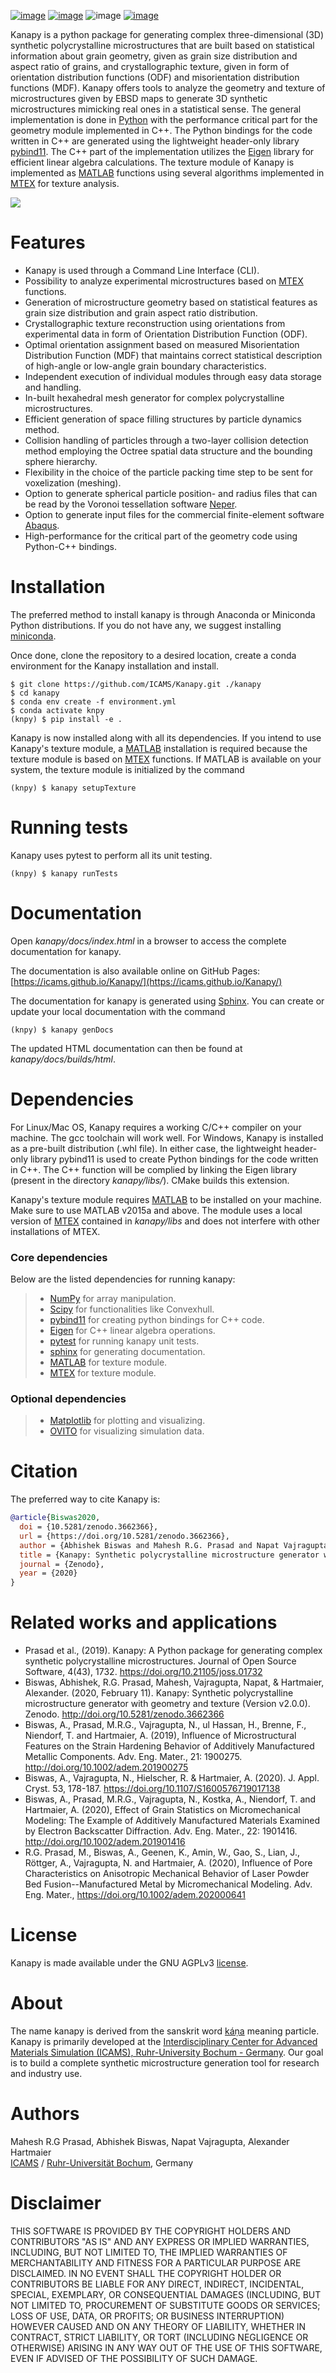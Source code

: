 [![image](https://joss.theoj.org/papers/10.21105/joss.01732/status.svg)](https://doi.org/10.21105/joss.01732)
[![image](https://zenodo.org/badge/DOI/10.5281/zenodo.3662366.svg)](https://doi.org/10.5281/zenodo.3662366)
![image](https://img.shields.io/badge/Platform-Linux%2C%20MacOS%2C%20Windows-critical)
[![image](https://img.shields.io/badge/License-GNU%20AGPLv3-blue)](https://www.gnu.org/licenses/agpl-3.0.html)

Kanapy is a python package for generating complex three-dimensional (3D) synthetic
polycrystalline microstructures that are built based on statistical information about grain geometry, given as grain size distribution and aspect ratio of grains, and crystallographic texture, given in form of orientation distribution functions (ODF) and misorientation distribution functions (MDF). Kanapy offers tools to analyze the geometry and texture of microstructures given by EBSD maps to generate 3D synthetic microstructures mimicking real ones in a statistical sense. The
general implementation is done in [Python](http://www.python.org) with
the performance critical part for the geometry module implemented in
C++. The Python bindings for the code written in C++ are generated using
the lightweight header-only library
[pybind11](https://pybind11.readthedocs.io/en/stable/). The C++ part of
the implementation utilizes the
[Eigen](http://eigen.tuxfamily.org/index.php?title=Main_Page) library
for efficient linear algebra calculations. The texture module of Kanapy
is implemented as
[MATLAB](https://www.mathworks.com/products/matlab.html) functions using several algorithms implemented in
[MTEX](https://mtex-toolbox.github.io/) for texture analysis.

![](docs/figs/kanapy_graphical_abstract.png)

# Features

-   Kanapy is used through a Command Line Interface (CLI).
-   Possibility to analyze experimental microstructures based on [MTEX](https://mtex-toolbox.github.io/) functions.
-   Generation of microstructure geometry based on statistical features as grain size distribution and grain aspect ratio distribution.
-   Crystallographic texture reconstruction using orientations from
    experimental data in form of Orientation Distribution Function (ODF).
-   Optimal orientation assignment based on measured Misorientation Distribution Function (MDF) that maintains correct statistical description of high-angle or low-angle grain boundary characteristics.
-   Independent execution of individual modules through easy data
    storage and handling.
-   In-built hexahedral mesh generator for complex polycrystalline
    microstructures.
-   Efficient generation of space filling structures by particle dynamics method.
-   Collision handling of particles through a two-layer
    collision detection method employing the Octree spatial data
    structure and the bounding sphere hierarchy.
-   Flexibility in the choice of the particle packing time step to be
    sent for voxelization (meshing).
-   Option to generate spherical particle position- and radius files
    that can be read by the Voronoi tessellation software
    [Neper](http://neper.sourceforge.net/).
-   Option to generate input files for the commercial finite-element
    software
    [Abaqus](https://www.3ds.com/products-services/simulia/products/abaqus/).
-   High-performance for the critical part of the geometry code using
    Python-C++ bindings.

# Installation

The preferred method to install kanapy is through Anaconda or Miniconda
Python distributions. If you do not have any, we suggest installing
[miniconda](https://docs.conda.io/en/latest/miniconda.html).

Once done, clone the repository to a desired location, create a conda
environment for the Kanapy installation and install.

```
$ git clone https://github.com/ICAMS/Kanapy.git ./kanapy
$ cd kanapy
$ conda env create -f environment.yml
$ conda activate knpy
(knpy) $ pip install -e .
```

Kanapy is now installed along with all its dependencies. If you intend
to use Kanapy's texture module, a
[MATLAB](https://www.mathworks.com/products/matlab.html) installation is required because the texture module is based on [MTEX](https://mtex-toolbox.github.io/) functions. If MATLAB is available on your system, the texture module is initialized by the command

``` 
(knpy) $ kanapy setupTexture
```

# Running tests

Kanapy uses pytest to perform all its unit testing.

```
(knpy) $ kanapy runTests          
```

# Documentation

Open *kanapy/docs/index.html* in a browser to access the complete documentation for kanapy.

The documentation is also available online on GitHub Pages: [https://icams.github.io/Kanapy/](https://icams.github.io/Kanapy/)

The documentation for kanapy is generated using [Sphinx](http://www.sphinx-doc.org/en/master/). You can create or update your local documentation with the command

```
(knpy) $ kanapy genDocs                    
```

The updated HTML documentation can then be found at
*kanapy/docs/builds/html*.

# Dependencies

For Linux/Mac OS, Kanapy requires a working C/C++ compiler on your
machine. The gcc toolchain will work well. For Windows, Kanapy is
installed as a pre-built distribution (.whl file). In either case, the
lightweight header-only library pybind11 is used to create Python
bindings for the code written in C++. The C++ function will be complied
by linking the Eigen library (present in the directory
*kanapy/libs/*). CMake builds this extension.

Kanapy's texture module requires
[MATLAB](https://www.mathworks.com/products/matlab.html) to be installed on your machine. Make sure to use MATLAB v2015a and above. The module uses a local version of [MTEX](https://mtex-toolbox.github.io/) contained in *kanapy/libs* and does not interfere with other installations of MTEX.

### Core dependencies

Below are the listed dependencies for running kanapy:

> -   [NumPy](http://numpy.scipy.org) for array manipulation.
> -   [Scipy](https://www.scipy.org/) for functionalities like
>     Convexhull.
> -   [pybind11](https://pybind11.readthedocs.io/en/stable/) for
>     creating python bindings for C++ code.
> -   [Eigen](http://eigen.tuxfamily.org/index.php?title=Main_Page) for
>     C++ linear algebra operations.
> -   [pytest](https://www.pytest.org) for running kanapy unit tests.
> -   [sphinx](http://www.sphinx-doc.org/en/master/) for generating
>     documentation.
> -   [MATLAB](https://www.mathworks.com/products/matlab.html) for
>     texture module.
> -   [MTEX](https://mtex-toolbox.github.io/) for texture module.

### Optional dependencies

> -   [Matplotlib](https://matplotlib.org/) for plotting and
>     visualizing.
> -   [OVITO](https://ovito.org/) for visualizing simulation data.


# Citation

The preferred way to cite Kanapy is:

``` bibtex
@article{Biswas2020,
  doi = {10.5281/zenodo.3662366},
  url = {https://doi.org/10.5281/zenodo.3662366},
  author = {Abhishek Biswas and Mahesh R.G. Prasad and Napat Vajragupta and Alexander Hartmaier},
  title = {Kanapy: Synthetic polycrystalline microstructure generator with geometry and texture},
  journal = {Zenodo},
  year = {2020}
}
```

# Related works and applications

-   Prasad et al., (2019). Kanapy: A Python package for generating
    complex synthetic polycrystalline microstructures. Journal of Open
    Source Software, 4(43), 1732. <https://doi.org/10.21105/joss.01732>
-   Biswas, Abhishek, R.G. Prasad, Mahesh, Vajragupta, Napat, &
    Hartmaier, Alexander. (2020, February 11). Kanapy: Synthetic
    polycrystalline microstructure generator with geometry and texture
    (Version v2.0.0). Zenodo. <http://doi.org/10.5281/zenodo.3662366>
-   Biswas, A., Prasad, M.R.G., Vajragupta, N., ul Hassan, H., Brenne,
    F., Niendorf, T. and Hartmaier, A. (2019), Influence of
    Microstructural Features on the Strain Hardening Behavior of
    Additively Manufactured Metallic Components. Adv. Eng. Mater.,
    21: 1900275. <http://doi.org/10.1002/adem.201900275>
-   Biswas, A., Vajragupta, N., Hielscher, R. & Hartmaier, A. (2020). J.
    Appl. Cryst. 53, 178-187.
    <https://doi.org/10.1107/S1600576719017138>
-   Biswas, A., Prasad, M.R.G., Vajragupta, N., Kostka, A., Niendorf, T.
    and Hartmaier, A. (2020), Effect of Grain Statistics on
    Micromechanical Modeling: The Example of Additively Manufactured
    Materials Examined by Electron Backscatter Diffraction. Adv. Eng.
    Mater., 22: 1901416. <http://doi.org/10.1002/adem.201901416>
-   R.G. Prasad, M., Biswas, A., Geenen, K., Amin, W., Gao, S., Lian,
    J., Röttger, A., Vajragupta, N. and Hartmaier, A. (2020), Influence
    of Pore Characteristics on Anisotropic Mechanical Behavior of Laser
    Powder Bed Fusion--Manufactured Metal by Micromechanical Modeling.
    Adv. Eng. Mater., <https://doi.org/10.1002/adem.202000641>

# License

Kanapy is made available under the GNU AGPLv3
[license](https://www.gnu.org/licenses/agpl-3.0.html).

# About

The name kanapy is derived from the sanskrit word
[káṇa](https://en.wiktionary.org/wiki/%E0%A4%95%E0%A4%A3) meaning
particle. Kanapy is primarily developed at the [Interdisciplinary Center
for Advanced Materials Simulation (ICAMS), Ruhr-University Bochum -
Germany](http://www.icams.de/content/). Our goal is to build a complete
synthetic microstructure generation tool for research and industry use.

# Authors

Mahesh R.G Prasad, Abhishek Biswas, Napat Vajragupta, Alexander Hartmaier  
[ICAMS](http://www.icams.de/content/) / [Ruhr-Universität Bochum](https://www.ruhr-uni-bochum.de/en), Germany 


# Disclaimer

THIS SOFTWARE IS PROVIDED BY THE COPYRIGHT HOLDERS AND CONTRIBUTORS "AS
IS" AND ANY EXPRESS OR IMPLIED WARRANTIES, INCLUDING, BUT NOT LIMITED
TO, THE IMPLIED WARRANTIES OF MERCHANTABILITY AND FITNESS FOR A
PARTICULAR PURPOSE ARE DISCLAIMED. IN NO EVENT SHALL THE COPYRIGHT
HOLDER OR CONTRIBUTORS BE LIABLE FOR ANY DIRECT, INDIRECT, INCIDENTAL,
SPECIAL, EXEMPLARY, OR CONSEQUENTIAL DAMAGES (INCLUDING, BUT NOT LIMITED
TO, PROCUREMENT OF SUBSTITUTE GOODS OR SERVICES; LOSS OF USE, DATA, OR
PROFITS; OR BUSINESS INTERRUPTION) HOWEVER CAUSED AND ON ANY THEORY OF
LIABILITY, WHETHER IN CONTRACT, STRICT LIABILITY, OR TORT (INCLUDING
NEGLIGENCE OR OTHERWISE) ARISING IN ANY WAY OUT OF THE USE OF THIS
SOFTWARE, EVEN IF ADVISED OF THE POSSIBILITY OF SUCH DAMAGE.
